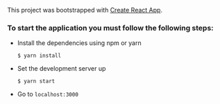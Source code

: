 This project was bootstrapped with [Create React App](https://github.com/facebookincubator/create-react-app).

### To start the application you must follow the following steps:

 - Install the dependencies using npm or yarn
 
     ```
    $ yarn install
     ```
 - Set the development server up
 
     ```
    $ yarn start
    ```
 - Go to `localhost:3000`
